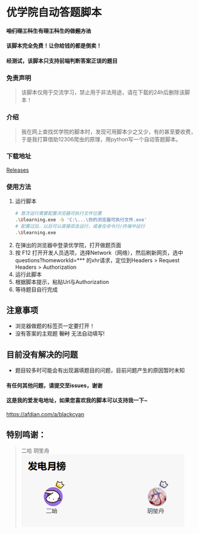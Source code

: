 # 优学院自动答题脚本  
#### ~~咱们理工科生有理工科生的做题方法~~  
#### 该脚本完全免费！让你给钱的都是倒卖！  
#### 经测试，该脚本只支持前端判断答案正误的题目  
### 免责声明
> 该脚本仅用于交流学习，禁止用于非法用途，请在下载的24h后删除该脚本！
### 介绍
> 我在网上查找优学院的脚本时，发现可用脚本少之又少，有的甚至要收费，于是我打算借助12306爬虫的原理，用python写一个自动答题脚本。  
### 下载地址
[Releases](https://github.com/Black-Cyan/Ulearning/releases)  
### 使用方法  
1. 运行脚本
   ```bash
   # 首次运行需要配置浏览器可执行文件位置
   .\Ulearning.exe -b 'C:\...\你的浏览器可执行文件.exe'
   # 配置过后，以后可以直接双击运行，或者在命令行/终端中运行
   .\Ulearning.exe
   ```
2. 在弹出的浏览器中登录优学院，打开做题页面  
3. 按 F12 打开开发人员选项，选择Network（网络），然后刷新网页，选中questions?homeworkId=*** 的xhr请求，定位到Headers > Request Headers > Authorization
4. 运行此脚本
5. 根据脚本提示，粘贴Url与Authorization
6. 等待题目自行完成  
## 注意事项
- 浏览器做题的标签页一定要打开！
- 没有答案的主观题 ~~暂时~~ 无法自动填写!
## 目前没有解决的问题
- 题目较多时可能会有出现漏填题目的问题，目前问题产生的原因暂时未知
#### 有任何其他问题，请提交至issues，谢谢
#### 这是我的爱发电地址，如果您喜欢我的脚本可以支持我一下~
https://afdian.com/a/blackcyan  
## 特别鸣谢：  
> 二哈 玥笙舟  
> ![img.png](img.png)
